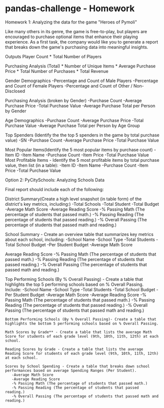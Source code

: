 # pandas-challenge - Homework

Homework 1: Analyzing the data for the game "Heroes of Pymoli"

Like many others in its genre, the game is free-to-play, but players are encouraged to purchase optional items that enhance their playing experience. 
As a first task, the company would like you to generate a report that breaks down the game's purchasing data into meaningful insights.

 Outputs
   Player Count
      * Total Number of Players

   Purchasing Analysis (Total)
      * Number of Unique Items
      * Average Purchase Price
      * Total Number of Purchases
      * Total Revenue

   Gender Demographics
      -Percentage and Count of Male Players
      -Percentage and Count of Female Players
      -Percentage and Count of Other / Non-Disclosed

   Purchasing Analysis (broken by Gender)
      -Purchase Count
      -Average Purchase Price
      -Total Purchase Value
      -Average Purchase Total per Person by Gender

   Age Demographics
      -Purchase Count
      -Average Purchase Price
      -Total Purchase Value
      -Average Purchase Total per Person by Age Group  

   Top Spenders (Identify the the top 5 spenders in the game by total purchase value)
      -SN
      -Purchase Count
      -Average Purchase Price
      -Total Purchase Value

   Most Popular Items(Identify the 5 most popular items by purchase count)
      -Item ID
      -Item Name
      -Purchase Count
      -Item Price
      -Total Purchase Value
   Most Profitable Items - Identify the 5 most profitable items by total purchase value, then list (in a table):
      -Item ID
      -Item Name
      -Purchase Count
      -Item Price
      -Total Purchase Value


Option 2: PyCitySchools: Analyzing Schools Data

 Final report should include each of the following:

   District Summary(Create a high level snapshot (in table form) of the district's key metrics, including:)
      -Total Schools
      -Total Student
      -Total Budget
      -Average Math Score
      -Average Reading Score
      -% Passing Math (The percentage of students that passed math.)
      -% Passing Reading (The percentage of students that passed reading.)
      -% Overall Passing (The percentage of students that passed math and reading.)    
 
   School Summary - Create an overview table that summarizes key metrics about each school, including:
      -School Name
      -School Type
      -Total Students
      -Total School Budget
      -Per Student Budget
      -Average Math Score

   Average Reading Score
      -% Passing Math (The percentage of students that passed math.)
      -% Passing Reading (The percentage of students that passed reading.)
      -% Overall Passing (The percentage of students that passed math and reading.)

   Top Performing Schools (By % Overall Passing) - Create a table that highlights the top 5 performing schools based on % Overall Passing. Include:
	-School Name
	-School Type
	-Total Students
	-Total School Budget
	-Per Student Budget
	-Average Math Score
	-Average Reading Score
	-% Passing Math (The percentage of students that passed math.)
	-% Passing Reading (The percentage of students that passed reading.)
	-% Overall Passing (The percentage of students that passed math and reading.)

    Bottom Performing Schools (By % Overall Passing)- Create a table that highlights the bottom 5 performing schools based on % Overall Passing.

    Math Scores by Grade** - Create a table that lists the average Math Score for students of each grade level (9th, 10th, 11th, 12th) at each school.

    Reading Scores by Grade - Create a table that lists the average Reading Score for students of each grade level (9th, 10th, 11th, 12th) at each school.

    Scores by School Spending - Create a table that breaks down school performances based on average Spending Ranges (Per Student).
       -Average Math Score
       -Average Reading Score
       -% Passing Math (The percentage of students that passed math.)
       -% Passing Reading (The percentage of students that passed reading.)
       -% Overall Passing (The percentage of students that passed math and reading.)